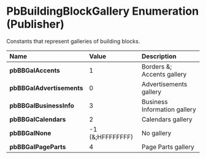 
# PbBuildingBlockGallery Enumeration (Publisher)

Constants that represent galleries of building blocks.



|**Name**|**Value**|**Description**|
|:-----|:-----|:-----|
| **pbBBGalAccents**|1|Borders &; Accents gallery|
| **pbBBGalAdvertisements**|0|Advertisements gallery|
| **pbBBGalBusinessInfo**|3|Business Information gallery|
| **pbBBGalCalendars**|2|Calendars gallery|
| **pbBBGalNone**|-1 (&;HFFFFFFFF)|No gallery|
| **pbBBGalPageParts**|4|Page Parts gallery|
